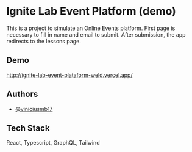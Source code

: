 # Ignite Lab Event Platform (demo)

This is a project to simulate an Online Events platform.
First page is necessary to fill in name and email to submit.
After submission, the app redirects to the lessons page.

## Demo

http://ignite-lab-event-plataform-weld.vercel.app/


## Authors

- [@viniciusmb17](https://www.github.com/viniciusmb17)


## Tech Stack

React, Typescript, GraphQL, Tailwind
